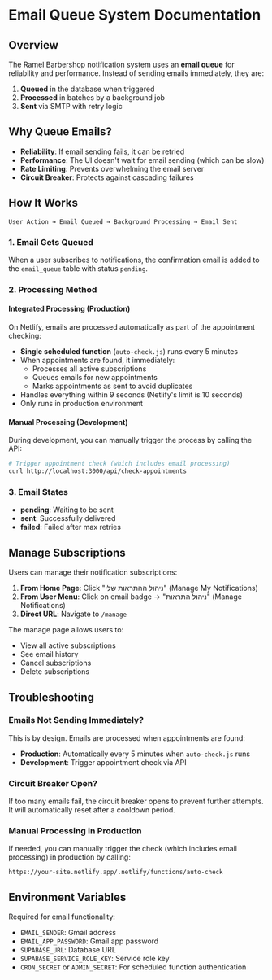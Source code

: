 # Email Queue System Documentation

## Overview

The Ramel Barbershop notification system uses an **email queue** for reliability and performance. Instead of sending emails immediately, they are:

1. **Queued** in the database when triggered
2. **Processed** in batches by a background job
3. **Sent** via SMTP with retry logic

## Why Queue Emails?

- **Reliability**: If email sending fails, it can be retried
- **Performance**: The UI doesn't wait for email sending (which can be slow)
- **Rate Limiting**: Prevents overwhelming the email server
- **Circuit Breaker**: Protects against cascading failures

## How It Works

```
User Action → Email Queued → Background Processing → Email Sent
```

### 1. Email Gets Queued
When a user subscribes to notifications, the confirmation email is added to the `email_queue` table with status `pending`.

### 2. Processing Method

#### Integrated Processing (Production)
On Netlify, emails are processed automatically as part of the appointment checking:
- **Single scheduled function** (`auto-check.js`) runs every 5 minutes
- When appointments are found, it immediately:
  - Processes all active subscriptions
  - Queues emails for new appointments
  - Marks appointments as sent to avoid duplicates
- Handles everything within 9 seconds (Netlify's limit is 10 seconds)
- Only runs in production environment

#### Manual Processing (Development)
During development, you can manually trigger the process by calling the API:

```bash
# Trigger appointment check (which includes email processing)
curl http://localhost:3000/api/check-appointments
```

### 3. Email States

- **pending**: Waiting to be sent
- **sent**: Successfully delivered
- **failed**: Failed after max retries

## Manage Subscriptions

Users can manage their notification subscriptions:

1. **From Home Page**: Click "ניהול ההתראות שלי" (Manage My Notifications)
2. **From User Menu**: Click on email badge → "ניהול התראות" (Manage Notifications)
3. **Direct URL**: Navigate to `/manage`

The manage page allows users to:
- View all active subscriptions
- See email history
- Cancel subscriptions
- Delete subscriptions

## Troubleshooting

### Emails Not Sending Immediately?

This is by design. Emails are processed when appointments are found:

- **Production**: Automatically every 5 minutes when `auto-check.js` runs
- **Development**: Trigger appointment check via API

### Circuit Breaker Open?

If too many emails fail, the circuit breaker opens to prevent further attempts. It will automatically reset after a cooldown period.

### Manual Processing in Production

If needed, you can manually trigger the check (which includes email processing) in production by calling:
```
https://your-site.netlify.app/.netlify/functions/auto-check
```

## Environment Variables

Required for email functionality:
- `EMAIL_SENDER`: Gmail address
- `EMAIL_APP_PASSWORD`: Gmail app password
- `SUPABASE_URL`: Database URL
- `SUPABASE_SERVICE_ROLE_KEY`: Service role key
- `CRON_SECRET` or `ADMIN_SECRET`: For scheduled function authentication 